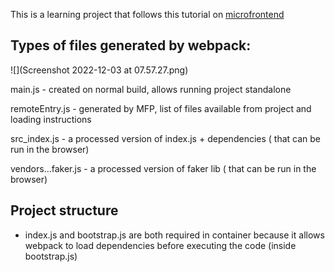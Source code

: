 This is a learning project that follows this tutorial on [microfrontend](https://www.udemy.com/course/microfrontend-course/)


## Types of files generated by webpack:

![](Screenshot 2022-12-03 at 07.57.27.png)

main.js - created on normal build, allows running project standalone 

remoteEntry.js - generated by MFP, list of files available from project and loading instructions 

src_index.js - a processed version of index.js + dependencies ( that can be run in the browser)

vendors...faker.js - a processed version of faker lib ( that can be run in the browser)

## Project structure

- index.js and bootstrap.js are both required in container because it allows webpack to load dependencies before executing the code (inside bootstrap.js)